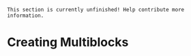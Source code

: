 ```admonish warning "TODO"
This section is currently unfinished! Help contribute more information.
```

# Creating Multiblocks

